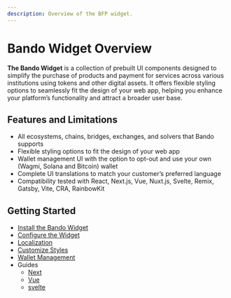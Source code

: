 ```yaml
---
description: Overview of the BFP widget.
---
```


# Bando Widget Overview

**The Bando Widget** is a collection of prebuilt UI components designed to simplify the purchase of products and payment for services across various institutions using tokens and other digital assets. It offers flexible styling options to seamlessly fit the design of your web app, helping you enhance your platform’s functionality and attract a broader user base.

## Features and Limitations

- All ecosystems, chains, bridges, exchanges, and solvers that Bando supports
- Flexible styling options to fit the design of your web app
- Wallet management UI with the option to opt-out and use your own (Wagmi, Solana and Bitcoin) wallet
- Complete UI translations to match your customer’s preferred language
- Compatibility tested with React, Next.js, Vue, Nuxt.js, Svelte, Remix, Gatsby, Vite, CRA, RainbowKit

## Getting Started

- [Install the Bando Widget](widget/install.md)
- [Configure the Widget](widget/configuration.md)
- [Localization](widget/localization.md)
- [Customize Styles](widget/customize-styles.md)
- [Wallet Management](widget/wallet-management.md)
- Guides
  - [Next](widget/guides/next.md)
  - [Vue](widget/guides/vue.md)
  - [svelte](widget/guides/svelte.md)
